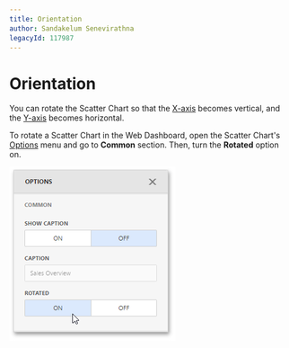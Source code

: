 ```yaml
---
title: Orientation
author: Sandakelum Senevirathna
legacyId: 117987
---
```

# Orientation
You can rotate the Scatter Chart so that the [X-axis](axes.md) becomes vertical, and the [Y-axis](axes.md) becomes horizontal.

To rotate a Scatter Chart in the Web Dashboard, open the Scatter Chart's [Options](../../ui-elements/dashboard-item-menu.md) menu and go to **Common** section. Then, turn the **Rotated** option on.

![wdd-scatter-chart-rotate](../../../../images/img125603.png)
